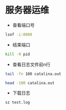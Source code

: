 # 服务器运维

* 查看端口号

```bash
lsof -i:8080
```

* 结束端口

```bash
kill -9 pid
```

* 查看日志文件前n行

```bash
tail -fn 100 catalina.out

head -100 catalina.out
```

* 下载日志

```bash
sz test.log
```
